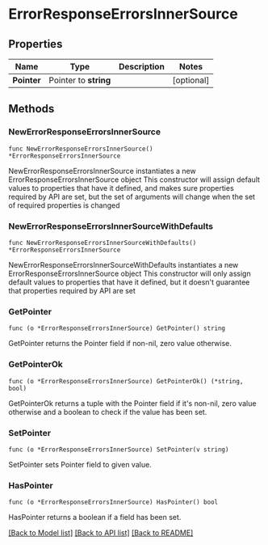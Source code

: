 # ErrorResponseErrorsInnerSource

## Properties

Name | Type | Description | Notes
------------ | ------------- | ------------- | -------------
**Pointer** | Pointer to **string** |  | [optional] 

## Methods

### NewErrorResponseErrorsInnerSource

`func NewErrorResponseErrorsInnerSource() *ErrorResponseErrorsInnerSource`

NewErrorResponseErrorsInnerSource instantiates a new ErrorResponseErrorsInnerSource object
This constructor will assign default values to properties that have it defined,
and makes sure properties required by API are set, but the set of arguments
will change when the set of required properties is changed

### NewErrorResponseErrorsInnerSourceWithDefaults

`func NewErrorResponseErrorsInnerSourceWithDefaults() *ErrorResponseErrorsInnerSource`

NewErrorResponseErrorsInnerSourceWithDefaults instantiates a new ErrorResponseErrorsInnerSource object
This constructor will only assign default values to properties that have it defined,
but it doesn't guarantee that properties required by API are set

### GetPointer

`func (o *ErrorResponseErrorsInnerSource) GetPointer() string`

GetPointer returns the Pointer field if non-nil, zero value otherwise.

### GetPointerOk

`func (o *ErrorResponseErrorsInnerSource) GetPointerOk() (*string, bool)`

GetPointerOk returns a tuple with the Pointer field if it's non-nil, zero value otherwise
and a boolean to check if the value has been set.

### SetPointer

`func (o *ErrorResponseErrorsInnerSource) SetPointer(v string)`

SetPointer sets Pointer field to given value.

### HasPointer

`func (o *ErrorResponseErrorsInnerSource) HasPointer() bool`

HasPointer returns a boolean if a field has been set.


[[Back to Model list]](../README.md#documentation-for-models) [[Back to API list]](../README.md#documentation-for-api-endpoints) [[Back to README]](../README.md)


